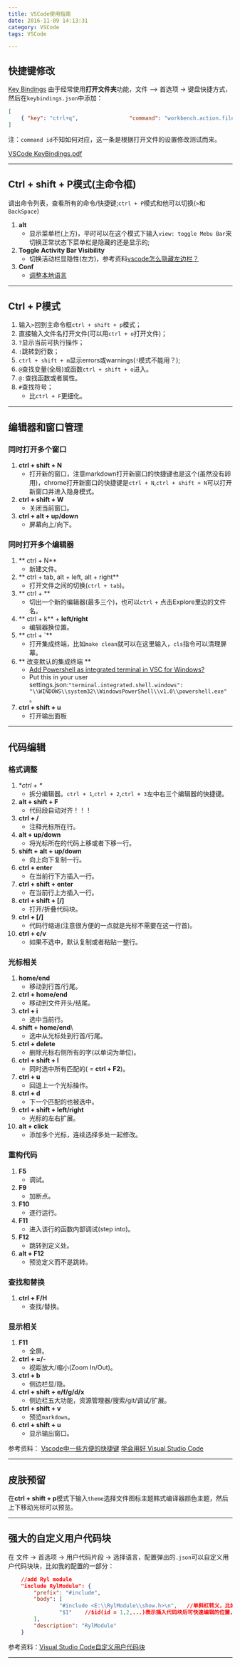 ```yaml
---
title: VSCode使用指南
date: 2016-11-09 14:13:31
category: VSCode
tags: VSCode

---
```


## 快捷键修改

[Key Bindings](https://code.visualstudio.com/docs/customization/keybindings)
由于经常使用**打开文件夹**功能，文件 —> 首选项 -> 键盘快捷方式，然后在`keybindings.json`中添加：
```JSON
[
    { "key": "ctrl+q",                "command": "workbench.action.files.openFolder" }
]
```

注：`command id`不知如何对应，这一条是根据打开文件的设置修改测试而来。

[VSCode KeyBindings.pdf](https://code.visualstudio.com/shortcuts/keyboard-shortcuts-windows.pdf)

---

## Ctrl + shift + P模式(主命令框)

调出命令列表，查看所有的命令/快捷键;`ctrl + P`模式和他可以切换(`>`和`BackSpace`)
1. **alt**
	+ 显示菜单栏(上方)，平时可以在这个模式下输入`view: toggle Mebu Bar`来切换正常状态下菜单栏是隐藏的还是显示的;
2. **Toggle Activity Bar Visibility**
	+ 切换活动栏显隐性(左方)，参考资料[vscode怎么隐藏左边栏？](https://www.zhihu.com/question/48285162)
3. **Conf**
	+ [调整本地语言](http://colobu.com/2016/04/21/use-vscode-to-develop-go-programs/)

---

## Ctrl + P模式

1. 输入`>`回到主命令框`ctrl + shift + p`模式；
2. 直接输入文件名打开文件(可以用`ctrl + o`打开文件)；
3. `?`显示当前可执行操作；
4. `:`跳转到行数；
5. `ctrl + shift + m`显示errors或warnings(`!`模式不能用？);
6. `@`查找变量(全局)或函数`ctrl + shift + o`进入。
7. `@:`查找函数或者属性。
8. `#`查找符号；
	+ 比`ctrl + F`更细化。

---

## 编辑器和窗口管理

### 同时打开多个窗口
1. **ctrl + shift + N**
	+ 打开新的窗口，注意markdown打开新窗口的快捷键也是这个(虽然没有卵用)，chrome打开新窗口的快捷键是`ctrl + N`,`ctrl + shift + N`可以打开新窗口并进入隐身模式。
2. **ctrl + shift + W**
	+ 关闭当前窗口。
3. **ctrl + alt + up/down**
	+ 屏幕向上/向下。 

### 同时打开多个编辑器
1. ** ctrl + N**
	+ 新建文件。
2. ** ctrl + tab, alt + left, alt + right**
	+ 打开文件之间的切换(`ctrl + tab`)。
3. ** ctrl + \**
	+ 切出一个新的编辑器(最多三个)，也可以`ctrl` + 点击Explore里边的文件名。
4. ** ctrl + k** + **left/right**
	+ 编辑器换位置。
5. ** ctrl + `**
	+ 打开集成终端，比如`make clean`就可以在这里输入，`cls`指令可以清理屏幕。
6. ** 改变默认的集成终端 **
	+ [Add Powershell as integrated terminal in VSC for Windows?](https://github.com/Microsoft/vscode/issues/11785)
	+ Put this in your user settings.json:`"terminal.integrated.shell.windows": "\\WINDOWS\\system32\\WindowsPowerShell\\v1.0\\powershell.exe"`。
7. **ctrl + shift + u**
	+ 打开输出面板

---

## 代码编辑

### 格式调整
1. **ctrl + \**
	+ 拆分编辑器。`ctrl + 1`,`ctrl + 2`,`ctrl + 3`左中右三个编辑器的快捷键。
2. **alt + shift + F**
	+ 代码段自动对齐！！！
3. **ctrl + /**
	+ 注释光标所在行。
4. **alt + up/down**
	+ 将光标所在的代码上移或者下移一行。
5. **shift + alt + up/down**
	+ 向上向下复制一行。
6. **ctrl + enter**
	+ 在当前行下方插入一行。
7. **ctrl + shift + enter**
	+ 在当前行上方插入一行。
8. **ctrl + shift + [/]**
	+ 打开/折叠代码块。
9. **ctrl + [/]**
	+ 代码行缩进(注意很方便的一点就是光标不需要在这一行首)。
10. **ctrl + c/v**
	+ 如果不选中，默认复制或者粘贴一整行。

### 光标相关
1. **home/end**
	+ 移动到行首/行尾。
2. **ctrl + home/end**
	+ 移动到文件开头/结尾。
3. **ctrl + i**
	+ 选中当前行。
4. **shift + home/end**\
	+ 选中从光标处到行首/行尾。
5. **ctrl + delete**
	+ 删除光标右侧所有的字(以单词为单位)。
6. **ctrl + shift + l**
	+ 同时选中所有匹配的( = **ctrl + F2**)。
7. **ctrl + u**
	+ 回退上一个光标操作。
8. **ctrl + d**
	+ 下一个匹配的也被选中。
9. **ctrl + shift + left/right**
	+ 光标的左右扩展。
10. **alt + click**
	+ 添加多个光标，连续选择多处一起修改。

### 重构代码
1. **F5**
	+ 调试。
2. **F9**
	+ 加断点。
3. **F10**
	+ 逐行运行。
4. **F11**
	+ 进入该行的函数内部调试(step into)。
5. **F12**
	+ 跳转到定义处。
6. **alt + F12**
	+ 预览定义而不是跳转。

### 查找和替换
1. **ctrl + F/H**
	+ 查找/替换。

### 显示相关
1. **F11**
	+ 全屏。
2. **ctrl + =/-**
	+ 视距放大/缩小(Zoom In/Out)。
3. **ctrl + b**
	+ 侧边栏显/隐。
4. **ctrl + shift + e/f/g/d/x**
	+ 侧边栏五大功能，资源管理器/搜索/git/调试/扩展。
5. **ctrl + shift + v**
	+ 预览`markdown`。
6. **ctrl + shift + u**
	+ 显示输出窗口。

参考资料：
[Vscode中一些方便的快捷键](http://www.jianshu.com/p/1b7b8760504c)
[学会用好 Visual Studio Code](https://nshen.net/article/2015-11-20/vscode/)

---

## 皮肤预留

在**ctrl + shift + p**模式下输入`theme`选择文件图标主题韩式编译器颜色主题，然后上下移动光标可以预览。

---

## 强大的自定义用户代码块

在 文件 -> 首选项 -> 用户代码片段 -> 选择语言，配置弹出的`.json`可以自定义用户代码块块，比如我的配置的一部分：
```JSON
	//add Ryl module
	"include RylModule": {
		"prefix": "#include",
		"body": [
				"#include <E:\\RylModule\\show.h>\n",	//单斜杠转义，比如\n
				"$1"	//$id(id = 1,2,...)表示插入代码块后可快速编辑的位置，可用tab切换
		],
		"description": "RylModule"
	}
```

参考资料：[Visual Studio Code自定义用户代码块](http://www.jianshu.com/p/85e707cc5c5c)

---
